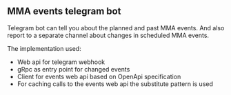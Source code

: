 ## MMA events telegram bot

Telegram bot can tell you about the planned and past MMA events.
And also report to a separate channel about changes in scheduled MMA events.

The implementation used:
* Web api for telegram webhook
* gRpc as entry point for changed events
* Client for events web api based on OpenApi specification
* For caching calls to the events web api the substitute pattern is used
